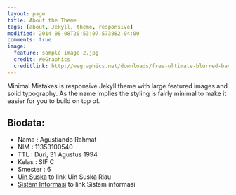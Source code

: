 ```yaml
---
layout: page
title: About the Theme
tags: [about, Jekyll, theme, responsive]
modified: 2014-08-08T20:53:07.573882-04:00
comments: true
image:
  feature: sample-image-2.jpg
  credit: WeGraphics
  creditlink: http://wegraphics.net/downloads/free-ultimate-blurred-background-pack/
---
```


Minimal Mistakes is responsive Jekyll theme with large featured images and solid typography. As the name implies the styling is fairly minimal to make it easier for you to build on top of.

## Biodata:

* Nama  : Agustiando Rahmat
* NIM   : 11353100540
* TTL   : Duri, 31 Agustus 1994
* Kelas : SIF C
* Smester : 6
* [Uin Suska](http://uin-suska.ac.id/) to link Uin Suska Riau
* [Sistem Informasi](http://sif.uin-suska.ac.id/) to link Sistem informasi
